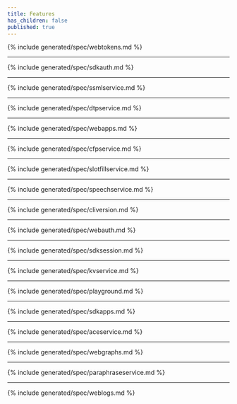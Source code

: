 ```yaml
---
title: Features
has_children: false
published: true
---
```


{% include generated/spec/webtokens.md %}

---

{% include generated/spec/sdkauth.md %}

---

{% include generated/spec/ssmlservice.md %}

---

{% include generated/spec/dtpservice.md %}

---

{% include generated/spec/webapps.md %}

---

{% include generated/spec/cfpservice.md %}

---

{% include generated/spec/slotfillservice.md %}

---

{% include generated/spec/speechservice.md %}

---

{% include generated/spec/cliversion.md %}

---

{% include generated/spec/webauth.md %}

---

{% include generated/spec/sdksession.md %}

---

{% include generated/spec/kvservice.md %}

---

{% include generated/spec/playground.md %}

---

{% include generated/spec/sdkapps.md %}

---

{% include generated/spec/aceservice.md %}

---

{% include generated/spec/webgraphs.md %}

---

{% include generated/spec/paraphraseservice.md %}

---

{% include generated/spec/weblogs.md %}
